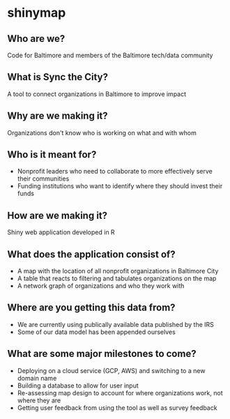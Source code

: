 # shinymap

## Who are we?
Code for Baltimore and members of the Baltimore tech/data community

## What is Sync the City?
A tool to connect organizations in Baltimore to improve impact

## Why are we making it?
Organizations don't know who is working on what and with whom

## Who is it meant for?
* Nonprofit leaders who need to collaborate to more effectively serve their communities
* Funding institutions who want to identify where they should invest their funds 

## How are we making it?
Shiny web application developed in R

## What does the application consist of?
* A map with the location of all nonprofit organizations in Baltimore City
* A table that reacts to filtering and tabulates organizations on the map
* A network graph of organizations and who they work with 

## Where are you getting this data from?
* We are currently using publically available data published by the IRS
* Some of our data model has been appended ourselves

## What are some major milestones to come?
* Deploying on a cloud service (GCP, AWS) and switching to a new domain name
* Building a database to allow for user input
* Re-assessing map design to account for where organizations work, not where they are
* Getting user feedback from using the tool as well as survey feedback
